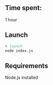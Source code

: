 ## Time spent:

1 hour

## Launch

```bash
# launch
node index.js
```

## Requirements

Node.js installed
